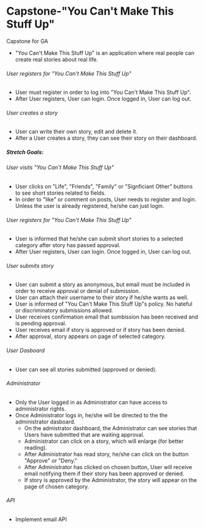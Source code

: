 # Capstone-"You Can't Make This Stuff Up"
Capstone for GA 
- "You Can't Make This Stuff Up" is an application where real people can create real stories about real life. 

###### User registers for "You Can't Make This Stuff Up"
- User must register in order to log into "You Can't Make This Stuff Up". 
- After User registers, User can login. Once logged in, User can log out. 

###### User creates a story
- User can write their own story, edit and delete it. 
- After a User creates a story, they can see their story on their dashboard. 

##### Stretch Goals:

###### User visits "You Can't Make This Stuff Up"
- User clicks on "Life", "Friends", "Family" or "Signficiant Other" buttons to see short stories related to fields.
- In order to "like" or comment on posts, User needs to register and login. Unless the user is already registered, he/she can just login.

###### User registers for "You Can't Make This Stuff Up"
- User is informed that he/she can submit short stories to a selected category after story has passed approval.
- After User registers, User can login. Once logged in, User can log out.

###### User submits story 
- User can submit a story as anonymous, but email must be included in order to receive approval or denial of submission. 
- User can attach their username to their story if he/she wants as well. 
- User is informed of "You Can't Make This Stuff Up"s policy. No hateful or discriminatory submissions allowed. 
- User receives confirmation email that sumbission has been received and is pending approval. 
- User receives email if story is approved or if story has been denied.
- After approval, story appears on page of selected category. 

###### User Dasboard 
- User can see all stories submitted (approved or denied). 

###### Administrator 
- Only the User logged in as Administrator can have access to administrator rights. 
- Once Administrator logs in, he/she will be directed to the the administrator dasboard. 
  - On the admistrator dashboard, the Administrator can see stories that Users have submitted that are waiting approval. 
  - Administrator can click on a story, which will enlarge (for better reading). 
  - After Administrator has read story, he/she can click on the button "Approve" or "Deny." 
  - After Administrator has clicked on chosen button, User will receive email notifying them if their story has been approved or denied. 
  - If story is approved by the Administrator, the story will appear on the page of chosen category. 
 

###### API 
- Implement email API 



